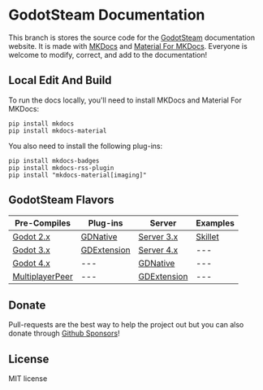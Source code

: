 # GodotSteam Documentation
This branch is stores the source code for the [GodotSteam](https://godotsteam.com) documentation website. It is made with [MKDocs](https://www.mkdocs.org/) and [Material For MKDocs](https://squidfunk.github.io/mkdocs-material/). Everyone is welcome to modify, correct, and add to the documentation!

Local Edit And Build
---
To run the docs locally, you'll need to install MKDocs and Material For MKDocs:
```
pip install mkdocs
pip install mkdocs-material
```

You also need to install the following plug-ins:
```
pip install mkdocs-badges
pip install mkdocs-rss-plugin
pip install "mkdocs-material[imaging]"
```

GodotSteam Flavors
---
Pre-Compiles | Plug-ins | Server | Examples
--- | --- | --- | ---
[Godot 2.x](https://github.com/GodotSteam/GodotSteam/tree/godot2) | [GDNative](https://github.com/GodotSteam/GodotSteam/tree/gdnative) | [Server 3.x](https://github.com/GodotSteam/GodotSteam-Server/tree/godot3) | [Skillet](https://github.com/GodotSteam/Skillet)
[Godot 3.x](https://github.com/GodotSteam/GodotSteam/tree/godot3) | [GDExtension](https://github.com/GodotSteam/GodotSteam/tree/gdextension) | [Server 4.x](https://github.com/GodotSteam/GodotSteam-Server/tree/godot4) | ---
[Godot 4.x](https://github.com/GodotSteam/GodotSteam/tree/godot4) | --- | [GDNative](https://github.com/GodotSteam/GodotSteam-Server/tree/gdnative) | ---
[MultiplayerPeer](https://github.com/GodotSteam/MultiplayerPeer)| --- | [GDExtension](https://github.com/GodotSteam/GodotSteam-Server/tree/gdextension) | ---

Donate
---
Pull-requests are the best way to help the project out but you can also donate through [Github Sponsors](https://github.com/sponsors/Gramps)!

License
---
MIT license